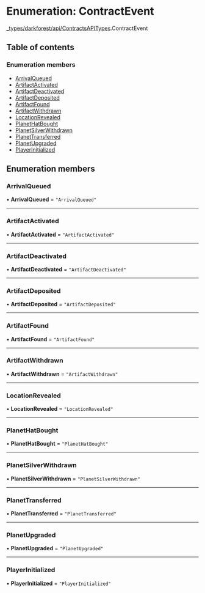 # Enumeration: ContractEvent

[\_types/darkforest/api/ContractsAPITypes](../modules/types_darkforest_api_ContractsAPITypes.md).ContractEvent

## Table of contents

### Enumeration members

- [ArrivalQueued](types_darkforest_api_ContractsAPITypes.ContractEvent.md#arrivalqueued)
- [ArtifactActivated](types_darkforest_api_ContractsAPITypes.ContractEvent.md#artifactactivated)
- [ArtifactDeactivated](types_darkforest_api_ContractsAPITypes.ContractEvent.md#artifactdeactivated)
- [ArtifactDeposited](types_darkforest_api_ContractsAPITypes.ContractEvent.md#artifactdeposited)
- [ArtifactFound](types_darkforest_api_ContractsAPITypes.ContractEvent.md#artifactfound)
- [ArtifactWithdrawn](types_darkforest_api_ContractsAPITypes.ContractEvent.md#artifactwithdrawn)
- [LocationRevealed](types_darkforest_api_ContractsAPITypes.ContractEvent.md#locationrevealed)
- [PlanetHatBought](types_darkforest_api_ContractsAPITypes.ContractEvent.md#planethatbought)
- [PlanetSilverWithdrawn](types_darkforest_api_ContractsAPITypes.ContractEvent.md#planetsilverwithdrawn)
- [PlanetTransferred](types_darkforest_api_ContractsAPITypes.ContractEvent.md#planettransferred)
- [PlanetUpgraded](types_darkforest_api_ContractsAPITypes.ContractEvent.md#planetupgraded)
- [PlayerInitialized](types_darkforest_api_ContractsAPITypes.ContractEvent.md#playerinitialized)

## Enumeration members

### ArrivalQueued

• **ArrivalQueued** = `"ArrivalQueued"`

---

### ArtifactActivated

• **ArtifactActivated** = `"ArtifactActivated"`

---

### ArtifactDeactivated

• **ArtifactDeactivated** = `"ArtifactDeactivated"`

---

### ArtifactDeposited

• **ArtifactDeposited** = `"ArtifactDeposited"`

---

### ArtifactFound

• **ArtifactFound** = `"ArtifactFound"`

---

### ArtifactWithdrawn

• **ArtifactWithdrawn** = `"ArtifactWithdrawn"`

---

### LocationRevealed

• **LocationRevealed** = `"LocationRevealed"`

---

### PlanetHatBought

• **PlanetHatBought** = `"PlanetHatBought"`

---

### PlanetSilverWithdrawn

• **PlanetSilverWithdrawn** = `"PlanetSilverWithdrawn"`

---

### PlanetTransferred

• **PlanetTransferred** = `"PlanetTransferred"`

---

### PlanetUpgraded

• **PlanetUpgraded** = `"PlanetUpgraded"`

---

### PlayerInitialized

• **PlayerInitialized** = `"PlayerInitialized"`
